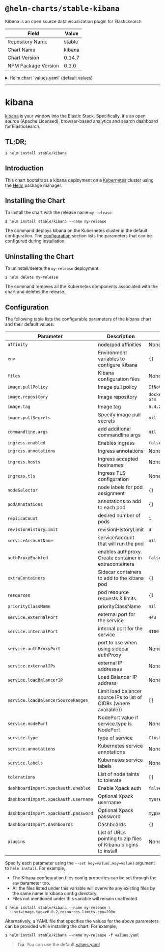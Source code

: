 # `@helm-charts/stable-kibana`

Kibana is an open source data visualization plugin for Elasticsearch

| Field               | Value  |
| ------------------- | ------ |
| Repository Name     | stable |
| Chart Name          | kibana |
| Chart Version       | 0.14.7 |
| NPM Package Version | 0.1.0  |

<details>

<summary>Helm chart `values.yaml` (default values)</summary>

```yaml
image:
  repository: 'docker.elastic.co/kibana/kibana-oss'
  tag: '6.4.2'
  pullPolicy: 'IfNotPresent'

commandline:
  args:

env:
  {}
  # All Kibana configuration options are adjustable via env vars.
  # To adjust a config option to an env var uppercase + replace `.` with `_`
  # Ref: https://www.elastic.co/guide/en/kibana/current/settings.html
  #
  # ELASTICSEARCH_URL: http://elasticsearch-client:9200
  # SERVER_PORT: 5601
  # LOGGING_VERBOSE: "true"
  # SERVER_DEFAULTROUTE: "/app/kibana"

files:
  kibana.yml:
    ## Default Kibana configuration from kibana-docker.
    server.name: kibana
    server.host: '0'
    elasticsearch.url: http://elasticsearch:9200

    ## Custom config properties below
    ## Ref: https://www.elastic.co/guide/en/kibana/current/settings.html
    # server.port: 5601
    # logging.verbose: "true"
    # server.defaultRoute: "/app/kibana"

service:
  type: ClusterIP
  externalPort: 443
  internalPort: 5601
  # authProxyPort: 5602 To be used with authProxyEnabled and a proxy extraContainer
  ## External IP addresses of service
  ## Default: nil
  ##
  # externalIPs:
  # - 192.168.0.1
  #
  ## LoadBalancer IP if service.type is LoadBalancer
  ## Default: nil
  ##
  # loadBalancerIP: 10.2.2.2
  annotations:
    # Annotation example: setup ssl with aws cert when service.type is LoadBalancer
    # service.beta.kubernetes.io/aws-load-balancer-ssl-cert: arn:aws:acm:us-east-1:EXAMPLE_CERT
  labels:
    ## Label example: show service URL in `kubectl cluster-info`
    # kubernetes.io/cluster-service: "true"
  ## Limit load balancer source ips to list of CIDRs (where available)
  # loadBalancerSourceRanges: []

ingress:
  enabled: false
  # hosts:
  # - chart-example.local
  # annotations:
  #   kubernetes.io/ingress.class: nginx
  #   kubernetes.io/tls-acme: "true"
  # tls:
  # - secretName: chart-example-tls
  #   hosts:
  #     - chart-example.local

# service account that will run the pod. Leave commented to use the default service account.
# serviceAccountName: kibana

livenessProbe:
  enabled: false
  initialDelaySeconds: 30
  timeoutSeconds: 10

readinessProbe:
  enabled: false
  initialDelaySeconds: 30
  timeoutSeconds: 10

# Enable an authproxy. Specify container in extraContainers
authProxyEnabled: false

extraContainers: |
# - name: proxy
#   image: quay.io/gambol99/keycloak-proxy:latest
#   args:
#     - --resource=uri=/*
#     - --discovery-url=https://discovery-url
#     - --client-id=client
#     - --client-secret=secret
#     - --listen=0.0.0.0:5602
#     - --upstream-url=http://127.0.0.1:5601
#   ports:
#     - name: web
#       containerPort: 9090
resources:
  {}
  # limits:
  #   cpu: 100m
  #   memory: 300Mi
  # requests:
  #   cpu: 100m
  #   memory: 300Mi

priorityClassName: ''

# Affinity for pod assignment
# Ref: https://kubernetes.io/docs/concepts/configuration/assign-pod-node/#affinity-and-anti-affinity
# affinity: {}

# Tolerations for pod assignment
# Ref: https://kubernetes.io/docs/concepts/configuration/taint-and-toleration/
tolerations: []

# Node labels for pod assignment
# Ref: https://kubernetes.io/docs/user-guide/node-selection/
nodeSelector: {}

podAnnotations: {}
replicaCount: 1
revisionHistoryLimit: 3

# to export a dashboard from a running kibana 6.3.x use:
# curl --user <username>:<password> -XGET https://kibana.yourdomain.com:5601/api/kibana/dashboards/export?dashboard=<some-dashboard-uuid> > my-dashboard.json
# you can find an example dashboard for kubernests with fluentd-elasticsearch chart here: https://github.com/monotek/kibana-dashboards/blob/master/k8s-fluentd-elasticsearch.json
dashboardImport:
  xpackauth:
    enabled: false
    username: myuser
    password: mypass
  dashboards: {}

# List of pluginns to install using initContainer
plugins:
  # - https://github.com/sivasamyk/logtrail/releases/download/v0.1.29/logtrail-6.4.0-0.1.29.zip
  # - other_plugin
```

</details>

---

# kibana

[kibana](https://github.com/elastic/kibana) is your window into the Elastic Stack. Specifically, it's an open source (Apache Licensed), browser-based analytics and search dashboard for Elasticsearch.

## TL;DR;

```console
$ helm install stable/kibana
```

## Introduction

This chart bootstraps a kibana deployment on a [Kubernetes](http://kubernetes.io) cluster using the [Helm](https://helm.sh) package manager.

## Installing the Chart

To install the chart with the release name `my-release`:

```console
$ helm install stable/kibana --name my-release
```

The command deploys kibana on the Kubernetes cluster in the default configuration. The [configuration](#configuration) section lists the parameters that can be configured during installation.

## Uninstalling the Chart

To uninstall/delete the `my-release` deployment:

```console
$ helm delete my-release
```

The command removes all the Kubernetes components associated with the chart and deletes the release.

## Configuration

The following table lists the configurable parameters of the kibana chart and their default values.

| Parameter                            | Description                                                        | Default                               |
| ------------------------------------ | ------------------------------------------------------------------ | ------------------------------------- |
| `affinity`                           | node/pod affinities                                                | None                                  |
| `env`                                | Environment variables to configure Kibana                          | `{}`                                  |
| `files`                              | Kibana configuration files                                         | None                                  |
| `image.pullPolicy`                   | Image pull policy                                                  | `IfNotPresent`                        |
| `image.repository`                   | Image repository                                                   | `docker.elastic.co/kibana/kibana-oss` |
| `image.tag`                          | Image tag                                                          | `6.4.2`                               |
| `image.pullSecrets`                  | Specify image pull secrets                                         | `nil`                                 |
| `commandline.args`                   | add additional commandline args                                    | `nil`                                 |
| `ingress.enabled`                    | Enables Ingress                                                    | `false`                               |
| `ingress.annotations`                | Ingress annotations                                                | None:                                 |
| `ingress.hosts`                      | Ingress accepted hostnames                                         | None:                                 |
| `ingress.tls`                        | Ingress TLS configuration                                          | None:                                 |
| `nodeSelector`                       | node labels for pod assignment                                     | `{}`                                  |
| `podAnnotations`                     | annotations to add to each pod                                     | `{}`                                  |
| `replicaCount`                       | desired number of pods                                             | `1`                                   |
| `revisionHistoryLimit`               | revisionHistoryLimit                                               | `3`                                   |
| `serviceAccountName`                 | serviceAccount that will run the pod                               | `nil`                                 |
| `authProxyEnabled`                   | enables authproxy. Create container in extracontainers             | `false`                               |
| `extraContainers`                    | Sidecar containers to add to the kibana pod                        | `{}`                                  |
| `resources`                          | pod resource requests & limits                                     | `{}`                                  |
| `priorityClassName`                  | priorityClassName                                                  | `nil`                                 |
| `service.externalPort`               | external port for the service                                      | `443`                                 |
| `service.internalPort`               | internal port for the service                                      | `4180`                                |
| `service.authProxyPort`              | port to use when using sidecar authProxy                           | None:                                 |
| `service.externalIPs`                | external IP addresses                                              | None:                                 |
| `service.loadBalancerIP`             | Load Balancer IP address                                           | None:                                 |
| `service.loadBalancerSourceRanges`   | Limit load balancer source IPs to list of CIDRs (where available)) | `[]`                                  |
| `service.nodePort`                   | NodePort value if service.type is NodePort                         | None:                                 |
| `service.type`                       | type of service                                                    | `ClusterIP`                           |
| `service.annotations`                | Kubernetes service annotations                                     | None:                                 |
| `service.labels`                     | Kubernetes service labels                                          | None:                                 |
| `tolerations`                        | List of node taints to tolerate                                    | `[]`                                  |
| `dashboardImport.xpackauth.enabled`  | Enable Xpack auth                                                  | `false`                               |
| `dashboardImport.xpackauth.username` | Optional Xpack username                                            | `myuser`                              |
| `dashboardImport.xpackauth.password` | Optional Xpack password                                            | `mypass`                              |
| `dashboardImport.dashboards`         | Dashboards                                                         | `{}`                                  |
| `plugins`                            | List of URLs pointing to zip files of Kibana plugins to install    | None:                                 |

Specify each parameter using the `--set key=value[,key=value]` argument to `helm install`. For example,

- The Kibana configuration files config properties can be set through the `env` parameter too.
- All the files listed under this variable will overwrite any existing files by the same name in kibana config directory.
- Files not mentioned under this variable will remain unaffected.

```console
$ helm install stable/kibana --name my-release \
  --set=image.tag=v0.0.2,resources.limits.cpu=200m
```

Alternatively, a YAML file that specifies the values for the above parameters can be provided while installing the chart. For example,

```console
$ helm install stable/kibana --name my-release -f values.yaml
```

> **Tip**: You can use the default [values.yaml](values.yaml)
